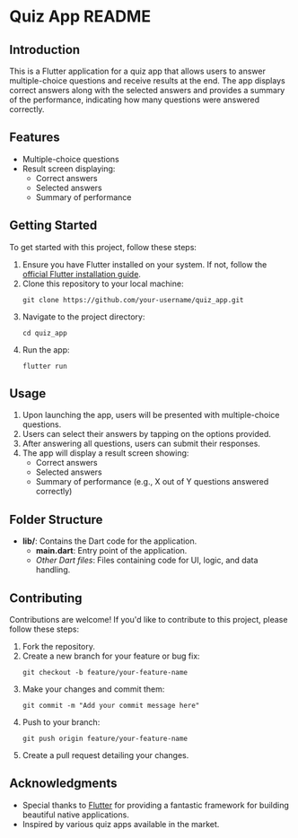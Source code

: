 # Quiz App README

## Introduction
This is a Flutter application for a quiz app that allows users to answer multiple-choice questions and receive results at the end. The app displays correct answers along with the selected answers and provides a summary of the performance, indicating how many questions were answered correctly.

## Features
- Multiple-choice questions
- Result screen displaying:
  - Correct answers
  - Selected answers
  - Summary of performance

## Getting Started
To get started with this project, follow these steps:

1. Ensure you have Flutter installed on your system. If not, follow the [official Flutter installation guide](https://flutter.dev/docs/get-started/install).
2. Clone this repository to your local machine:
   ```
   git clone https://github.com/your-username/quiz_app.git
   ```
3. Navigate to the project directory:
   ```
   cd quiz_app
   ```
4. Run the app:
   ```
   flutter run
   ```

## Usage
1. Upon launching the app, users will be presented with multiple-choice questions.
2. Users can select their answers by tapping on the options provided.
3. After answering all questions, users can submit their responses.
4. The app will display a result screen showing:
   - Correct answers
   - Selected answers
   - Summary of performance (e.g., X out of Y questions answered correctly)

## Folder Structure
- **lib/**: Contains the Dart code for the application.
  - **main.dart**: Entry point of the application.
  - *Other Dart files*: Files containing code for UI, logic, and data handling.

## Contributing
Contributions are welcome! If you'd like to contribute to this project, please follow these steps:

1. Fork the repository.
2. Create a new branch for your feature or bug fix:
   ```
   git checkout -b feature/your-feature-name
   ```
3. Make your changes and commit them:
   ```
   git commit -m "Add your commit message here"
   ```
4. Push to your branch:
   ```
   git push origin feature/your-feature-name
   ```
5. Create a pull request detailing your changes.

## Acknowledgments
- Special thanks to [Flutter](https://flutter.dev/) for providing a fantastic framework for building beautiful native applications.
- Inspired by various quiz apps available in the market.

